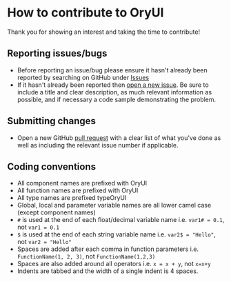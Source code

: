# How to contribute to OryUI

Thank you for showing an interest and taking the time to contribute!

## Reporting issues/bugs

* Before reporting an issue/bug please ensure it hasn't already been reported by searching on GitHub under [Issues](https://github.com/KevinCrossDCL/OryUI/issues)
* If it hasn't already been reported then [open a new issue](https://github.com/KevinCrossDCL/OryUI/issues/new). Be sure to include a title and clear description, as much relevant information as possible, and if necessary a code sample demonstrating the problem.

## Submitting changes

* Open a new GitHub [pull request](https://github.com/KevinCrossDCL/OryUI/pull/new/master) with a clear list of what you've done as well as including the relevant issue number if applicable.

## Coding conventions

  * All component names are prefixed with OryUI
  * All function names are prefixed with OryUI
  * All type names are prefixed typeOryUI
  * Global, local and parameter variable names are all lower camel case (except component names)
  * `#` is used at the end of each float/decimal variable name i.e. `var1# = 0.1`, not `var1 = 0.1`
  * `$` is used at the end of each string variable name i.e. `var2$ = "Hello"`, not `var2 = "Hello"`
  * Spaces are added after each comma in function parameters i.e. `FunctionName(1, 2, 3)`, not `FunctionName(1,2,3)`
  * Spaces are also added around all operators i.e. `x = x + y`, not `x=x+y`
  * Indents are tabbed and the width of a single indent is 4 spaces.
 
